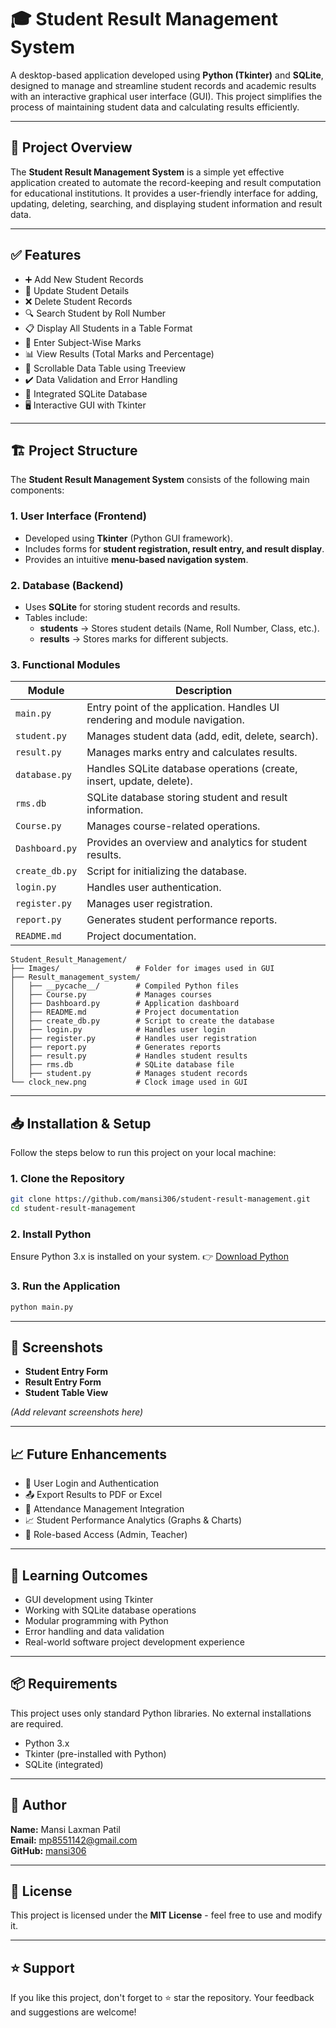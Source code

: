 # 🎓 Student Result Management System

A desktop-based application developed using **Python (Tkinter)** and **SQLite**, designed to manage and streamline student records and academic results with an interactive graphical user interface (GUI). This project simplifies the process of maintaining student data and calculating results efficiently.

---

## 📌 Project Overview

The **Student Result Management System** is a simple yet effective application created to automate the record-keeping and result computation for educational institutions. It provides a user-friendly interface for adding, updating, deleting, searching, and displaying student information and result data.

---

## ✅ Features

- ➕ Add New Student Records  
- 🔄 Update Student Details  
- ❌ Delete Student Records  
- 🔍 Search Student by Roll Number  
- 📋 Display All Students in a Table Format  
- 📝 Enter Subject-Wise Marks  
- 📊 View Results (Total Marks and Percentage)  
- 📜 Scrollable Data Table using Treeview  
- ✔️ Data Validation and Error Handling  
- 💾 Integrated SQLite Database  
- 🖥️ Interactive GUI with Tkinter  

---

## 🏗️ Project Structure

The **Student Result Management System** consists of the following main components:

### **1. User Interface (Frontend)**
- Developed using **Tkinter** (Python GUI framework).
- Includes forms for **student registration, result entry, and result display**.
- Provides an intuitive **menu-based navigation system**.

### **2. Database (Backend)**
- Uses **SQLite** for storing student records and results.
- Tables include:
  - **students** → Stores student details (Name, Roll Number, Class, etc.).
  - **results** → Stores marks for different subjects.
  
### **3. Functional Modules**

| Module          | Description |
|----------------|------------|
| `main.py` | Entry point of the application. Handles UI rendering and module navigation. |
| `student.py` | Manages student data (add, edit, delete, search). |
| `result.py` | Manages marks entry and calculates results. |
| `database.py` | Handles SQLite database operations (create, insert, update, delete). |
| `rms.db` | SQLite database storing student and result information. |
| `Course.py` | Manages course-related operations. |
| `Dashboard.py` | Provides an overview and analytics for student results. |
| `create_db.py` | Script for initializing the database. |
| `login.py` | Handles user authentication. |
| `register.py` | Manages user registration. |
| `report.py` | Generates student performance reports. |
| `README.md` | Project documentation. |

```
Student_Result_Management/
├── Images/                 # Folder for images used in GUI
├── Result_management_system/
│   ├── __pycache__/        # Compiled Python files
│   ├── Course.py           # Manages courses
│   ├── Dashboard.py        # Application dashboard
│   ├── README.md           # Project documentation
│   ├── create_db.py        # Script to create the database
│   ├── login.py            # Handles user login
│   ├── register.py         # Handles user registration
│   ├── report.py           # Generates reports
│   ├── result.py           # Handles student results
│   ├── rms.db              # SQLite database file
│   ├── student.py          # Manages student records
└── clock_new.png           # Clock image used in GUI
```

---

## 📥 Installation & Setup

Follow the steps below to run this project on your local machine:

### 1. Clone the Repository
```bash
git clone https://github.com/mansi306/student-result-management.git
cd student-result-management
```

### 2. Install Python
Ensure Python 3.x is installed on your system.
👉 [Download Python](https://www.python.org/downloads/)

### 3. Run the Application
```bash
python main.py
```

---

## 📸 Screenshots

- **Student Entry Form**
- **Result Entry Form**
- **Student Table View**

*(Add relevant screenshots here)*

---

## 📈 Future Enhancements

- 🔐 User Login and Authentication
- 📤 Export Results to PDF or Excel
- 📅 Attendance Management Integration
- 📈 Student Performance Analytics (Graphs & Charts)
- 👥 Role-based Access (Admin, Teacher)

---

## 🧠 Learning Outcomes

- GUI development using Tkinter
- Working with SQLite database operations
- Modular programming with Python
- Error handling and data validation
- Real-world software project development experience

---

## 📦 Requirements

This project uses only standard Python libraries. No external installations are required.

- Python 3.x
- Tkinter (pre-installed with Python)
- SQLite (integrated)

---

## 👤 Author

**Name:** Mansi Laxman Patil  
**Email:** mp8551142@gmail.com  
**GitHub:** [mansi306](https://github.com/mansi306)

---

## 📄 License

This project is licensed under the **MIT License** - feel free to use and modify it.

---

## ⭐ Support

If you like this project, don't forget to ⭐ star the repository.
Your feedback and suggestions are welcome!

